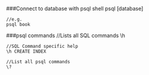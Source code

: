 ###Connect to database with psql shell
	psql [database]
	
	//e.g.
	psql book

###psql commands
	//Lists all SQL commands
	\h

	//SQL Command specific help
	\h CREATE INDEX
	
	//List all psql commands
	\?